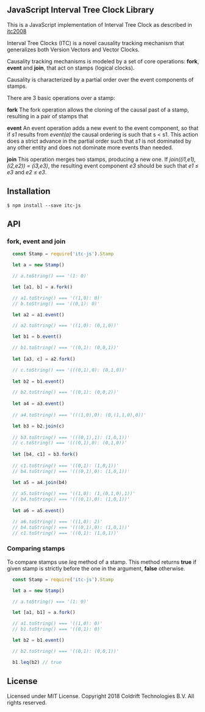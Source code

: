 ## JavaScript Interval Tree Clock Library

This is a JavaScript implementation of Interval Tree Clock as described in [itc2008](http://gsd.di.uminho.pt/members/cbm/ps/itc2008.pdf)

Interval Tree Clocks (ITC) is a novel causality tracking mechanism that generalizes both Version Vectors and Vector Clocks.

Causality tracking mechanisms is modeled by a set of core operations: **fork**, **event** and **join**, that act on stamps (logical clocks).

Causality is characterized by a partial order over the event components of stamps.

There are 3 basic operations over a stamp:

**fork** The fork operation allows the cloning of the causal past of a stamp, resulting in a pair of stamps that

**event** An event operation adds a new event to the event component, so that if _s1_ results from
_event(a)_ the causal ordering is such that s < s1. This action does a strict advance in the partial order such
that _s1_ is not dominated by any other entity and does not dominate more events than needed.

**join** This operation merges two stamps, producing a new one. If _join((i1,e1), (i2,e2)) = (i3,e3)_, the resulting
event component _e3_ should be such that _e1 ≤ e3_ and _e2 ≤ e3_. 

## Installation

```
$ npm install --save itc-js
```

## API

### fork, event and join

```javascript
  const Stamp = require('itc-js').Stamp

  let a = new Stamp()

  // a.toString() === '(1: 0)'

  let [a1, b] = a.fork()

  // a1.toString() === '((1,0): 0)'
  // b.toString() === '((0,1): 0)'

  let a2 = a1.event()

  // a2.toString() === '((1,0): (0,1,0))'

  let b1 = b.event()

  // b1.toString() === '((0,1): (0,0,1))'
    
  let [a3, c] = a2.fork()

  // c.toString() === '(((0,1),0): (0,1,0))'
    
  let b2 = b1.event()

  // b2.toString() === '((0,1): (0,0,2))'
    
  let a4 = a3.event()
    
  // a4.toString() === '(((1,0),0): (0,(1,1,0),0))'

  let b3 = b2.join(c)
    
  // b3.toString() === '(((0,1),1): (1,0,1))'
  // c.toString() === '(((0,1),0): (0,1,0))'
    
  let [b4, c1] = b3.fork()
    
  // c1.toString() === '((0,1): (1,0,1))'
  // b4.toString() === '(((0,1),0): (1,0,1))'

  let a5 = a4.join(b4)
  
  // a5.toString() === '((1,0): (1,(0,1,0),1))'
  // b4.toString() === '(((0,1),0): (1,0,1))'
    
  let a6 = a5.event()

  // a6.toString() === '((1,0): 2)'
  // b4.toString() === '(((0,1),0): (1,0,1))'
  // c1.toString() === '((0,1): (1,0,1))'
```

### Comparing stamps

To compare stamps use _leq_ method of a stamp. This method returns **true** if given stamp is strictly before
the one in the argument, **false** otherwise.

```javascript
  const Stamp = require('itc-js').Stamp

  let a = new Stamp()

  // a.toString() === '(1: 0)'

  let [a1, b1] = a.fork()

  // a1.toString() === '((1,0): 0)'
  // b1.toString() === '((0,1): 0)'

  let b2 = b1.event()

  // b2.toString() === '((0,1): (0,0,1))'

  b1.leq(b2) // true
```

## License

Licensed under MIT License. Copyright 2018 Coldrift Technologies B.V. All rights reserved.

